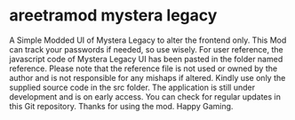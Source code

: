 # areetramod mystera legacy
 A Simple Modded UI of Mystera Legacy to alter the frontend only. This Mod can track your passwords if needed, so use wisely. For user reference, the javascript code of Mystera Legacy UI has been pasted in the folder named reference. Please note that the reference file is not used or owned by the author and is not responsible for any mishaps if altered.
 Kindly use only the supplied source code in the src folder. The application is still under development and is on early access. You can check for regular updates in this Git repository. Thanks for using the mod. Happy Gaming.